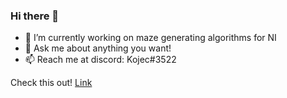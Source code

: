 ### Hi there 👋

- 🔭 I’m currently working on maze generating algorithms for NI
- 💬 Ask me about anything you want!
- 📫 Reach me at discord: Kojec#3522

Check this out! [Link](https://kojec1.github.io)
